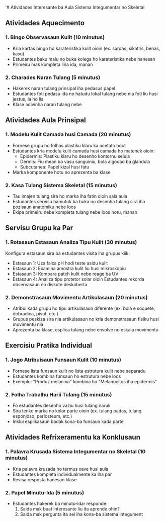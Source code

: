 '# Atividades Interesante ba Aula Sistema Integumentar no Skeletal 

## Atividades Aquecimento 

### 1. Bingo Observasaun Kulit (10 minutus)
- Kria kartas bingo ho karateristika kulit oioin (ex. sardas, sikatris, benas, kasu)
- Estudantes baku malu no buka kolega ho karateristika nebe hanesan
- Primeiru mak kompleta liña ida, manan 

### 2. Charades Naran Tulang (5 minutus)
- Hakerek naran tulang prinsipal iha pedasus papel
- Estudantes foti pedasu ida no hatudu lokal tulang nebe nia foti liu husi jestus, la ho lia
- Klase adivinha naran tulang nebe

## Atividades Aula Prinsipal

### 1. Modelu Kulit Camada husi Camada (20 minutus)
- Fornese grupu ho folhas plastiku klaru ka acetato boot 
- Estudantes kria modelu kulit camada husi camada ho matenek oioin:
  * Epidermis: Plastiku klaru ho desenho kontornu selula
  * Dermis: Fiu mean ba vasu sanguiniu, bola algodao ba glandula
  * Subcutanea: Papel kizal husi fatu
- Marka komponente hotu no aprezenta ba klase 

### 2. Kasa Tulang Sistema Skeletal (15 minutus)
- Tau imajen tulang sira ho marka iha fatin oioin sala aula
- Estudantes servisu hamutuk ba buka no desenha tulang sira iha pozisaun anatomiku nebe loos
- Ekipa primeiru nebe kompleta tulang nebe loos hotu, manan 

## Servisu Grupu ka Par 

### 1. Rotasaun Estasaun Analiza Tipu Kulit (30 minutus)
Konfigura estasaun sira ba estudantes visita iha grupus kiik:
- Estasaun 1: Uza faixa pH hodi teste asidu kulit
- Estasaun 2: Examina amostra kulit liu husi mikroskopiu
- Estasaun 3: Kompara patch kulit nebe reage ba UV
- Estasaun 4: Analiza tipu protetor solar oioin
Estudantes rekorda observasaun no diskute deskoberta 

### 2. Demonstrasaun Movimentu Artikulasaun (20 minutus)
- Atribui kada grupu ho tipu artikulasaun diferente (ex. bola e soquete, dobradica, pivot, etc.)
- Grupus peskiza sira nia artikulasaun no kria demonstrasaun fisiku husi movimentu nia
- Aprezenta ba klase, esplica tulang nebe envolve no eskala movimentu

## Exercisiu Pratika Individual 

### 1. Jogo Atribuisaun Funsaun Kulit (10 minutus)
- Fornese lista funsaun kulit no lista estrutura kulit nebe separadu
- Estudantes kombina funsaun ho estrutura nebe loos
- Exemplu: "Produz melanina" kombina ho "Melanocitos iha epidermis"

### 2. Folha Trabalhu Harii Tulang (15 minutus)
- Fó estudantes desenho vaziu husi tulang naruk
- Sira tenke marka no kolor parte oioin (ex. tulang padas, tulang esponjoso, periosteum, etc.)
- Inklui esplikasaun badak kona-ba funsaun kada parte 

## Atividades Refrixeramentu ka Konklusaun

### 1. Palavra Krusada Sistema Integumentar no Skeletal (10 minutus)
- Kria palavra krusada ho termus xave husi aula
- Estudantes kompleta individualmente ka iha par
- Revisa resposta hanesan klase 

### 2. Papel Minutu-Ida (5 minutus)
- Estudantes hakerek ba minutu-idar responde:
  1. Saida mak buat interesante liu ita aprende ohin?
  2. Saida mak pergunta ita sei iha kona-ba sistema integument